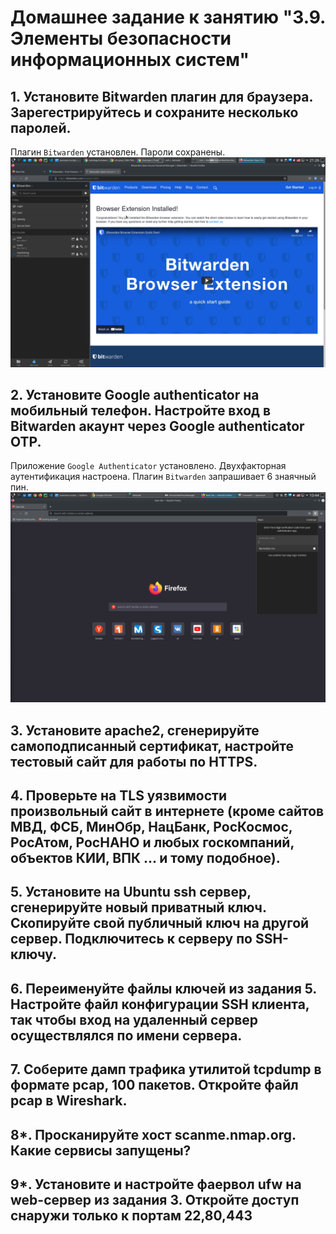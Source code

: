 # Домашнее задание к занятию "3.9. Элементы безопасности информационных систем"

## 1. Установите Bitwarden плагин для браузера. Зарегестрируйтесь и сохраните несколько паролей.

Плагин `Bitwarden` установлен. Пароли сохранены.
![](https://github.com/rudenko-ma/netology.homeworks/blob/main/03-sysadmin-09-security/img/q1.png)

## 2. Установите Google authenticator на мобильный телефон. Настройте вход в Bitwarden акаунт через Google authenticator OTP.

Приложение `Google Authenticator` установлено. Двухфакторная аутентификация настроена. Плагин `Bitwarden` запрашивает 6 знаячный пин.
![](https://github.com/rudenko-ma/netology.homeworks/blob/main/03-sysadmin-09-security/img/q2.png)

## 3. Установите apache2, сгенерируйте самоподписанный сертификат, настройте тестовый сайт для работы по HTTPS.



## 4. Проверьте на TLS уязвимости произвольный сайт в интернете (кроме сайтов МВД, ФСБ, МинОбр, НацБанк, РосКосмос, РосАтом, РосНАНО и любых госкомпаний, объектов КИИ, ВПК ... и тому подобное).

## 5. Установите на Ubuntu ssh сервер, сгенерируйте новый приватный ключ. Скопируйте свой публичный ключ на другой сервер. Подключитесь к серверу по SSH-ключу.
 
## 6. Переименуйте файлы ключей из задания 5. Настройте файл конфигурации SSH клиента, так чтобы вход на удаленный сервер осуществлялся по имени сервера.

## 7. Соберите дамп трафика утилитой tcpdump в формате pcap, 100 пакетов. Откройте файл pcap в Wireshark.

## 8*. Просканируйте хост scanme.nmap.org. Какие сервисы запущены?

## 9*. Установите и настройте фаервол ufw на web-сервер из задания 3. Откройте доступ снаружи только к портам 22,80,443
